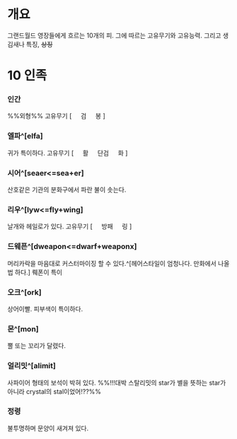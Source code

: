 # 개요
그랜드월드 영장들에게 흐르는 10개의 피.
그에 따르는 고유무기와 고유능력.
그리고 생김새나 특징, ~~상징~~

# 10 인족
### 인간
%%외형%%
고유무기 [
$\quad$검
$\quad$봉
]
### 엘파^[elfa]
귀가 특이하다.
고유무기 [
$\quad$활
$\quad$단검
$\quad$화
]
### 시어^[seaer<=sea+er]
산호같은 기관의 분화구에서 파란 불이 솟는다.
### 리우^[lyw<=fly+wing]
날개와 헤일로가 있다.
고유무기 [
$\quad$방패
$\quad$링
]
### 드웨픈^[dweapon<=dwarf+weaponx]
머리카락을 마음대로 커스터마이징 할 수 있다.^[헤어스타일이 엄청나다. 만화에서 나올 법 하다.]
뤠폰이 특이
### 오크^[ork]
상어이빨. 피부색이 특이하다.
### 몬^[mon]
뿔 또는 꼬리가 달렸다.
### 얼리밋^[alimit]
사파이어 형태의 보석이 박혀 있다.
%%!!!대박 스탈리밋의 star가 별을 뜻하는 star가 아니라 crystal의 stal이었어!??%%
### 
### 
### 정령
불투명하며 문양이 새겨져 있다.